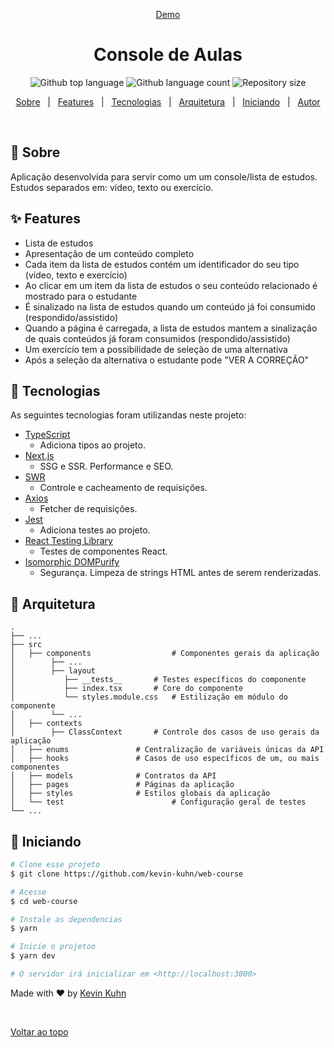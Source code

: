 <div align="center" id="top"> 

  <a href="https://class-console-5dc3gyu6h-kevin-kuhn.vercel.app/">Demo</a>
</div>

<h1 align="center">Console de Aulas</h1>

<p align="center">
  <img alt="Github top language" src="https://img.shields.io/github/languages/top/kevin-kuhn/web-course?color=56BEB8">

  <img alt="Github language count" src="https://img.shields.io/github/languages/count/kevin-kuhn/web-course?color=56BEB8">

  <img alt="Repository size" src="https://img.shields.io/github/repo-size/kevin-kuhn/web-course?color=56BEB8">
</p>

<p align="center">
  <a href="#dart-sobre">Sobre</a> &#xa0; | &#xa0; 
  <a href="#sparkles-features">Features</a> &#xa0; | &#xa0;
  <a href="#rocket-tecnologias">Tecnologias</a> &#xa0; | &#xa0;
  <a href="#bricks-arquitetura">Arquitetura</a> &#xa0; | &#xa0;
  <a href="#checkered_flag-iniciando">Iniciando</a> &#xa0; | &#xa0;
  <a href="https://github.com/kevin-kuhn" target="_blank">Autor</a>
</p>

<br>

## :dart: Sobre ##

Aplicação desenvolvida para servir como um um console/lista de estudos. Estudos separados em: vídeo, texto ou exercício.

## :sparkles: Features ##

- Lista de estudos
- Apresentação de um conteúdo completo
- Cada item da lista de estudos contém um identificador do seu tipo (vídeo, texto e exercício)
- Ao clicar em um item da lista de estudos o seu conteúdo relacionado é mostrado para o estudante
- É sinalizado na lista de estudos quando um conteúdo já foi consumido (respondido/assistido)
- Quando a página é carregada, a lista de estudos mantem a sinalização de quais conteúdos já foram consumidos (respondido/assistido)
- Um exercício tem a possibilidade de seleção de uma alternativa
- Após a seleção da alternativa o estudante pode "VER A CORREÇÃO"

## :rocket: Tecnologias ##

As seguintes tecnologias foram utilizandas neste projeto:

- [TypeScript](https://www.typescriptlang.org/)
	- Adiciona tipos ao projeto.
- [Next.js](https://nextjs.org/)
	- SSG e SSR. Performance e SEO.
- [SWR](https://swr.vercel.app/)
	- Controle e cacheamento de requisições.
- [Axios](https://axios-http.com/ptbr/docs/intro/)
	- Fetcher de requisições.
- [Jest](https://jestjs.io/pt-BR/)
	- Adiciona testes ao projeto.
- [React Testing Library](https://testing-library.com/docs/react-testing-library/intro/)
	- Testes de componentes React.
- [Isomorphic DOMPurify](https://www.npmjs.com/package/isomorphic-dompurify)
	- Segurança. Limpeza de strings HTML antes de serem renderizadas.

## :bricks: Arquitetura ##
    .
    ├── ...
    ├── src                    
    │   ├── components          		# Componentes gerais da aplicação
    │   	 ├── ...
    │   	 ├── layout
    │   	 	├── __tests__		# Testes específicos do componente
    │   	 	├── index.tsx		# Core do componente
    │   	 	└── styles.module.css	# Estilização em módulo do componente
    │   	 └── ...
    │   ├── contexts  
    │   	 ├── ClassContext		# Controle dos casos de uso gerais da aplicação
    │   ├── enums   			# Centralização de variáveis únicas da API
    │   ├── hooks   			# Casos de uso específicos de um, ou mais componentes
    │   ├── models   			# Contratos da API
    │   ├── pages   			# Páginas da aplicação
    │   ├── styles   			# Estilos globais da aplicação
    │   └── test                		# Configuração geral de testes
    └── ...

## :checkered_flag: Iniciando ##

```bash
# Clone esse projeto
$ git clone https://github.com/kevin-kuhn/web-course

# Acesse
$ cd web-course

# Instale as dependencias
$ yarn

# Inicie o projetoo
$ yarn dev

# O servidor irá inicializar em <http://localhost:3000>
```

Made with :heart: by <a href="https://github.com/kevin-kuhn" target="_blank">Kevin Kuhn</a>

&#xa0;

<a href="#top">Voltar ao topo</a>
